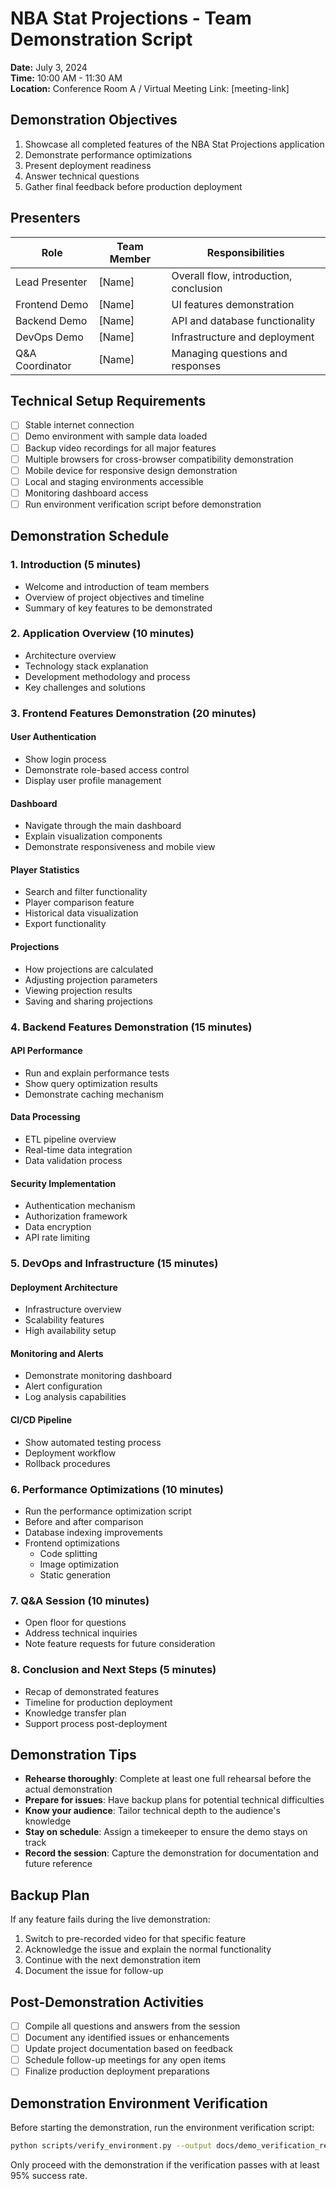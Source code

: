 # NBA Stat Projections - Team Demonstration Script

**Date:** July 3, 2024  
**Time:** 10:00 AM - 11:30 AM  
**Location:** Conference Room A / Virtual Meeting Link: [meeting-link]  

## Demonstration Objectives

1. Showcase all completed features of the NBA Stat Projections application
2. Demonstrate performance optimizations
3. Present deployment readiness
4. Answer technical questions
5. Gather final feedback before production deployment

## Presenters

| Role | Team Member | Responsibilities |
|------|-------------|------------------|
| Lead Presenter | [Name] | Overall flow, introduction, conclusion |
| Frontend Demo | [Name] | UI features demonstration |
| Backend Demo | [Name] | API and database functionality |
| DevOps Demo | [Name] | Infrastructure and deployment |
| Q&A Coordinator | [Name] | Managing questions and responses |

## Technical Setup Requirements

- [ ] Stable internet connection
- [ ] Demo environment with sample data loaded
- [ ] Backup video recordings for all major features
- [ ] Multiple browsers for cross-browser compatibility demonstration
- [ ] Mobile device for responsive design demonstration
- [ ] Local and staging environments accessible
- [ ] Monitoring dashboard access
- [ ] Run environment verification script before demonstration

## Demonstration Schedule

### 1. Introduction (5 minutes)
- Welcome and introduction of team members
- Overview of project objectives and timeline
- Summary of key features to be demonstrated

### 2. Application Overview (10 minutes)
- Architecture overview
- Technology stack explanation
- Development methodology and process
- Key challenges and solutions

### 3. Frontend Features Demonstration (20 minutes)

#### User Authentication
- Show login process
- Demonstrate role-based access control
- Display user profile management

#### Dashboard
- Navigate through the main dashboard
- Explain visualization components
- Demonstrate responsiveness and mobile view

#### Player Statistics
- Search and filter functionality
- Player comparison feature
- Historical data visualization
- Export functionality

#### Projections
- How projections are calculated
- Adjusting projection parameters
- Viewing projection results
- Saving and sharing projections

### 4. Backend Features Demonstration (15 minutes)

#### API Performance
- Run and explain performance tests
- Show query optimization results
- Demonstrate caching mechanism

#### Data Processing
- ETL pipeline overview
- Real-time data integration
- Data validation process

#### Security Implementation
- Authentication mechanism
- Authorization framework
- Data encryption
- API rate limiting

### 5. DevOps and Infrastructure (15 minutes)

#### Deployment Architecture
- Infrastructure overview
- Scalability features
- High availability setup

#### Monitoring and Alerts
- Demonstrate monitoring dashboard
- Alert configuration
- Log analysis capabilities

#### CI/CD Pipeline
- Show automated testing process
- Deployment workflow
- Rollback procedures

### 6. Performance Optimizations (10 minutes)
- Run the performance optimization script
- Before and after comparison
- Database indexing improvements
- Frontend optimizations
  - Code splitting
  - Image optimization
  - Static generation

### 7. Q&A Session (10 minutes)
- Open floor for questions
- Address technical inquiries
- Note feature requests for future consideration

### 8. Conclusion and Next Steps (5 minutes)
- Recap of demonstrated features
- Timeline for production deployment
- Knowledge transfer plan
- Support process post-deployment

## Demonstration Tips

- **Rehearse thoroughly**: Complete at least one full rehearsal before the actual demonstration
- **Prepare for issues**: Have backup plans for potential technical difficulties
- **Know your audience**: Tailor technical depth to the audience's knowledge
- **Stay on schedule**: Assign a timekeeper to ensure the demo stays on track
- **Record the session**: Capture the demonstration for documentation and future reference

## Backup Plan

If any feature fails during the live demonstration:
1. Switch to pre-recorded video for that specific feature
2. Acknowledge the issue and explain the normal functionality
3. Continue with the next demonstration item
4. Document the issue for follow-up

## Post-Demonstration Activities

- [ ] Compile all questions and answers from the session
- [ ] Document any identified issues or enhancements
- [ ] Update project documentation based on feedback
- [ ] Schedule follow-up meetings for any open items
- [ ] Finalize production deployment preparations

## Demonstration Environment Verification

Before starting the demonstration, run the environment verification script:

```bash
python scripts/verify_environment.py --output docs/demo_verification_report.md
```

Only proceed with the demonstration if the verification passes with at least 95% success rate.